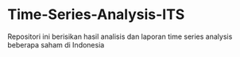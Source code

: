 # Time-Series-Analysis-ITS

Repositori ini berisikan hasil analisis dan laporan time series analysis beberapa saham di Indonesia
